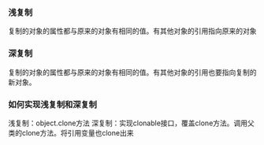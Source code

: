 
### 浅复制
  复制的对象的属性都与原来的对象有相同的值。有其他对象的引用指向原来的对象

### 深复制
  复制的对象的属性都与原来的对象有相同的值。有其他对象的引用也要指向复制的新对象。
### 如何实现浅复制和深复制
  浅复制：object.clone方法
  深复制：实现clonable接口，覆盖clone方法。调用父类的clone方法。将引用变量也clone出来
